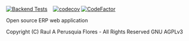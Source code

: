 
[![Backend Tests](https://github.com/inikoo/aiku/actions/workflows/testing.yml/badge.svg?branch=main)](https://github.com/inikoo/aiku/actions/workflows/testing.yml)
&nbsp;&nbsp;&nbsp;[![codecov](https://codecov.io/gh/inikoo/aiku/graph/badge.svg?token=3GMXH7N7Q3)](https://codecov.io/gh/inikoo/aiku)
[![CodeFactor](https://www.codefactor.io/repository/github/inikoo/aiku/badge)](https://www.codefactor.io/repository/github/inikoo/aiku)

Open source ERP web application

Copyright (C) Raul A Perusquia Flores - All Rights Reserved GNU AGPLv3

